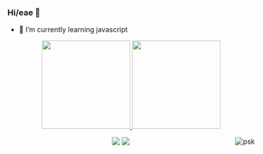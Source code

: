### Hi/eae 👋

- 🌱 I’m currently learning javascript


<div align="center">
  <a href="https://github.com/caiopskk">
  <img height="180em" src="https://github-readme-stats.vercel.app/api?username=caiopskk&show_icons=true&theme=dracula&include_all_commits=true&count_private=true"/>
  <img height="180em" src="https://github-readme-stats.vercel.app/api/top-langs/?username=caiopskk&layout=compact&langs_count=7&theme=dracula"/>
    
    
  <a href = "mailto:kayo367@gmail.com"><img src="https://img.shields.io/badge/-Gmail-%23333?style=for-the-badge&logo=gmail&logoColor=white" target="_blank"></a>
  <a href = "https://twitter.com/psyykko_"><img src="https://img.shields.io/twitter/follow/psyykko_?style=for-the-badge" target="_blank"></a>
  <img align=right alt="psk" src="https://media.discordapp.net/attachments/887947347064135723/899728326267109386/Webp.net-gifmaker_1.gif?width=200&height=200">
      
 </div>

  
 
    
